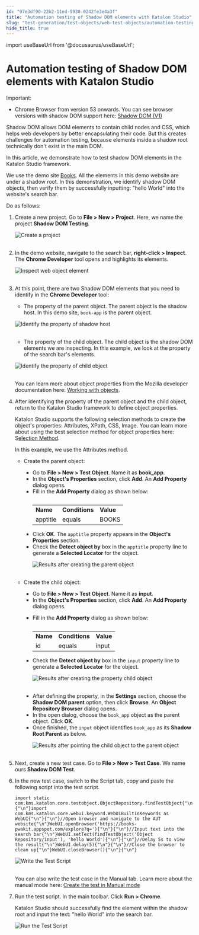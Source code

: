 ```yaml
---
id: "97e3df90-22b2-11ed-9930-0242fe3e4a3f"
title: "Automation testing of Shadow DOM elements with Katalon Studio"
slug: "test-generation/test-objects/web-test-objects/automation-testing-of-shadow-dom-elements-with-katalon-studio"
hide_title: true
---
```

import useBaseUrl from '@docusaurus/useBaseUrl';


# <a id="id" class="anchor_top_offset"/><a id="ariaid-title1" class="anchor_top_offset"/>Automation testing of Shadow DOM elements with Katalon Studio

<div xmlns="http://www.w3.org/1999/xhtml" className="note important note_important"><span className="note__title">Important:</span> 
  <ul className="ul"><li className="li">Chrome Browser from version 53 onwards. You can see browser versions with shadow DOM support here: <a className="xref j-external-link" href="https://caniuse.com/shadowdomv1" target="_blank">Shadow DOM (V1)</a>
    </li></ul>
</div>
<p xmlns="http://www.w3.org/1999/xhtml" className="p">Shadow DOM allows DOM elements to contain child nodes and CSS, which helps web developers by better encapsulating their code. But this creates challenges for automation testing, because elements inside a shadow root technically don't exist in the main DOM.</p> 
<p xmlns="http://www.w3.org/1999/xhtml" className="p">In this article, we demonstrate how to test shadow DOM elements in the Katalon Studio framework.</p> 
<p xmlns="http://www.w3.org/1999/xhtml" className="p">We use the demo site <a className="xref j-external-link" href="https://books-pwakit.appspot.com/explore?q=" target="_blank">Books</a>. All the elements in this demo website are under a shadow root. In this demonstration, we identify shadow DOM objects, then verify them by successfully inputting: "hello World" into the website's search bar.</p> 
<p xmlns="http://www.w3.org/1999/xhtml" className="p">Do as follows:</p> 
<ol xmlns="http://www.w3.org/1999/xhtml" className="ol"><li className="li">     <p className="p">Create a new project. Go to <strong className="ph b">File &gt; New &gt; Project</strong>. Here, we name the project <strong className="ph b">Shadow DOM Testing</strong>.</p>     <p className="p"> <img className="image" src={useBaseUrl("https://github.com/katalon-studio/docs-images/raw/339de0f5ad5bce4f4dc1d8d7ef8f0ea6b5d0780a/katalon-studio/tutorials/shadow_dom_elements_testing/Katalon-DOM-testing.png")} width={500} alt="Create a project" /><br /><br />     </p>   </li><li className="li">     <p className="p">In the demo website, navigate to the search bar, <strong className="ph b">right-click &gt; Inspect</strong>. The <strong className="ph b">Chrome Developer</strong> tool opens and highlights its elements.</p>     <p className="p"> <img className="image" src={useBaseUrl("https://github.com/katalon-studio/docs-images/raw/master/katalon-studio/tutorials/shadow_dom_elements_testing/KS-DOM-Inspect-web-object%20element%20.png")} width={650} alt="Inspect web object element" /><br /><br />     </p>   </li><li className="li">     <p className="p">At this point, there are two Shadow DOM elements that you need to identify in the <strong className="ph b">Chrome Developer</strong> tool:</p>     <ul className="ul"><li className="li">The property of the parent object. The parent object is the shadow host. In this demo site, <code className="ph codeph">book-app</code> is the parent object.</li></ul>     <p className="p"> <img className="image" src={useBaseUrl("https://github.com/katalon-studio/docs-images/raw/59a8792abbe002830ddd808284c7a51a43fb5acb/katalon-studio/tutorials/shadow_dom_elements_testing/KS-DOM-Property-of-shadow-host.png")} width={650} alt="Identify the property of shadow host" /><br /><br />     </p>     <ul className="ul"><li className="li">The property of the child object. The child object is the shadow DOM elements we are inspecting. In this example, we look at the property of the search bar's elements.</li></ul>     <p className="p"> <img className="image" src={useBaseUrl("https://github.com/katalon-studio/docs-images/raw/master/katalon-studio/tutorials/shadow_dom_elements_testing/KS-DOM-Property-of-shadow-DOM-elements.png")} width={650} alt="Identify the property of child object" /><br /><br />     </p>     <p className="p">You can learn more about object properties from the Mozilla developer documentation here: <a className="xref j-external-link" href="https://developer.mozilla.org/en-US/docs/Web/JavaScript/Guide/Working_with_Objects" target="_blank">Working with objects</a>.</p>   </li><li className="li">     <p className="p">After identifying the property of the parent object and the child object, return to the Katalon Studio framework to define object properties.</p>     <p className="p">Katalon Studio supports the following selection methods to create the object's properties: Attributes, XPath, CSS, Image. You can learn more about using the best selection method for object properties here: S<a className="xref" href="/docs/test-generation/test-objects/web-test-objects/selection-methods-for-web-tests-in-katalon-studio#id_1">election Method</a>.</p>     <p className="p">In this example, we use the Attributes method. </p>     <div className="p">       <ul className="ul"><li className="li">           <p className="p">Create the parent object:</p>           <ul className="ul"><li className="li">Go to <strong className="ph b">File &gt; New &gt; Test Object</strong>. Name it as <strong className="ph b">book_app</strong>.</li><li className="li">In the <strong className="ph b">Object's Properties</strong> section, click <strong className="ph b">Add</strong>. An <strong className="ph b">Add Property</strong> dialog opens.</li><li className="li">Fill in the <strong className="ph b">Add Property</strong> dialog as shown below: <table className="table"><caption /><tbody className="tbody"><tr className><td className="entry"> <strong className="ph b">Name</strong>                     </td><td className="entry"> <strong className="ph b">Conditions</strong>                     </td><td className="entry"> <strong className="ph b">Value</strong>                     </td></tr><tr className><td className="entry">apptitle</td><td className="entry">equals</td><td className="entry">BOOKS</td></tr></tbody></table>             </li><li className="li">Click <strong className="ph b">OK</strong>. The <code className="ph codeph">apptitle</code> property appears in the <strong className="ph b">Object's Properties</strong> section.</li><li className="li">Check the <strong className="ph b">Detect object by</strong> box in the <code className="ph codeph">apptitle</code> property line to generate a <strong className="ph b">Selected Locator</strong> for the object. <p className="p"> <img className="image" src={useBaseUrl("https://github.com/katalon-studio/docs-images/raw/master/katalon-studio/tutorials/shadow_dom_elements_testing/KS-DOM-Results-after-creating-the-parent-objects.png")} width={650} alt="Results after creating the parent object" /><br /><br />               </p></li></ul>         </li><li className="li">           <p className="p">Create the child object:</p>           <ul className="ul"><li className="li">Go to <strong className="ph b">File &gt; New &gt; Test Object</strong>. Name it as <strong className="ph b">input</strong>.</li><li className="li">In the <strong className="ph b">Object's Properties</strong> section, click <strong className="ph b">Add</strong>. An <strong className="ph b">Add Property</strong> dialog opens.</li><li className="li">               <p className="p">Fill in the <strong className="ph b">Add Property</strong> dialog as shown below:</p>               <table className="table"><caption /><tbody className="tbody"><tr className><td className="entry"> <strong className="ph b">Name</strong>                     </td><td className="entry"> <strong className="ph b">Conditions</strong>                     </td><td className="entry"> <strong className="ph b">Value</strong>                     </td></tr><tr className><td className="entry">id</td><td className="entry">equals</td><td className="entry">input</td></tr></tbody></table>             </li><li className="li">               <p className="p">Check the <strong className="ph b">Detect object by</strong> box in the <code className="ph codeph">input</code> property line to generate a <strong className="ph b">Selected Locator</strong> for the object.</p>               <p className="p"> <img className="image" src={useBaseUrl("https://github.com/katalon-studio/docs-images/raw/master/katalon-studio/tutorials/shadow_dom_elements_testing/KS-DOM-after-creating-the-property-of-child-object.png")} width={650} alt="Results after creating the property child object" /><br /><br />               </p>             </li></ul>           <ul className="ul"><li className="li">After defining the property, in the <strong className="ph b">Settings</strong> section, choose the <strong className="ph b">Shadow DOM parent</strong> option, then click <strong className="ph b">Browse</strong>. An <strong className="ph b">Object Repository Browser</strong> dialog opens.</li><li className="li">In the open dialog, choose the <code className="ph codeph">book_app</code> object as the parent object. Click <strong className="ph b">OK</strong>.</li><li className="li">Once finished, the <code className="ph codeph">input</code> object identifies <code className="ph codeph">book_app</code> as its <strong className="ph b">Shadow Root Parent</strong> as below. <p className="p"> <img className="image" src={useBaseUrl("https://github.com/katalon-studio/docs-images/raw/master/katalon-studio/tutorials/shadow_dom_elements_testing/KS-DOM-after-defining-parent-object-for-the-child-object.png")} width={650} alt="Results after pointing the child object to the parent object" /><br /><br />               </p></li></ul>         </li></ul>     </div>   </li><li className="li">     <p className="p">Next, create a new test case. Go to <strong className="ph b">File &gt; New &gt; Test Case</strong>. We name ours <strong className="ph b">Shadow DOM Test</strong>.</p>   </li><li className="li">     <p className="p">In the new test case, switch to the Script tab, copy and paste the following script into the test script.</p>     <pre className="pre codeblock"><code>import static com.kms.katalon.core.testobject.ObjectRepository.findTestObject{"\n"}{"\n"}import com.kms.katalon.core.webui.keyword.WebUiBuiltInKeywords as WebUI{"\n"}{"\n"}//Open browser and navigate to the AUT website{"\n"}WebUI.openBrowser('https://books-pwakit.appspot.com/explore?q='){"\n"}{"\n"}//Input text into the search bar{"\n"}WebUI.setText(findTestObject('Object Repository/input'), 'hello World'){"\n"}{"\n"}//Delay 5s to view the result{"\n"}WebUI.delay(5){"\n"}{"\n"}//Close the browser to clean up{"\n"}WebUI.closeBrowser(){"\n"}{"\n"}</code></pre>     <p className="p"> <img className="image" src={useBaseUrl("https://github.com/katalon-studio/docs-images/raw/master/katalon-studio/tutorials/shadow_dom_elements_testing/KS-DOM-final-test-script.png")} width={500} alt="Write the Test Script" /><br /><br />     </p>     <p className="p">You can also write the test case in the Manual tab. Learn more about the manual mode here: <a className="xref" href="/docs/test-generation/create-test-cases/generate-test-steps-in-katalon-studio-manual-view">Create the test in Manual mode</a>     </p>   </li><li className="li">     <p className="p">Run the test script. In the main toolbar. Click <strong className="ph b">Run &gt; Chrome</strong>.</p>     <p className="p">Katalon Studio should successfully find the element within the shadow root and input the text: "hello World" into the search bar.</p>     <p className="p"> <img className="image" src={useBaseUrl("https://github.com/katalon-studio/docs-images/raw/master/katalon-studio/tutorials/shadow_dom_elements_testing/KS-DOM-final-results-after-running-the-test.png")} width={650} alt="Run the Test Script" /><br /><br />     </p>   </li></ol> 
